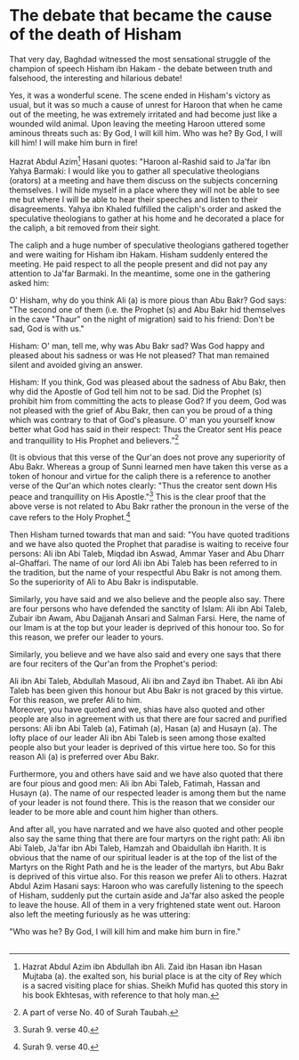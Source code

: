 The debate that became the cause of the death of Hisham
=======================================================

That very day, Baghdad witnessed the most sensational struggle of the
champion of speech Hisham ibn Hakam - the debate between truth and
falsehood, the interesting and hilarious debate!

Yes, it was a wonderful scene. The scene ended in Hisham's victory as
usual, but it was so much a cause of unrest for Haroon that when he came
out of the meeting, he was extremely irritated and had become just like
a wounded wild animal. Upon leaving the meeting Haroon uttered some
aminous threats such as: By God, I will kill him. Who was he? By God, I
will kill him! I will make him burn in fire!

Hazrat Abdul Azim[^1] Hasani quotes: "Haroon al-Rashid said to Ja'far
ibn Yahya Barmaki: I would like you to gather all speculative
theologians (orators) at a meeting and have them discuss on the subjects
concerning themselves. I will hide myself in a place where they will not
be able to see me but where I will be able to hear their speeches and
listen to their disagreements. Yahya ibn Khaled fulfilled the caliph's
order and asked the speculative theologians to gather at his home and he
decorated a place for the caliph, a bit removed from their sight.

The caliph and a huge number of speculative theologians gathered
together and were waiting for Hisham ibn Hakam. Hisham suddenly entered
the meeting. He paid respect to all the people present and did not pay
any attention to Ja'far Barmaki. In the meantime, some one in the
gathering asked him:

O' Hisham, why do you think Ali (a) is more pious than Abu Bakr? God
says: "The second one of them (i.e. the Prophet (s) and Abu Bakr hid
themselves in the cave "Thaur" on the night of migration) said to his
friend: Don't be sad, God is with us."

Hisham: O' man, tell me, why was Abu Bakr sad? Was God happy and pleased
about his sadness or was He not pleased? That man remained silent and
avoided giving an answer.

Hisham: If you think, God was pleased about the sadness of Abu Bakr,
then why did the Apostle of God tell him not to be sad. Did the Prophet
(s) prohibit him from committing the acts to please God? If you deem,
God was not pleased with the grief of Abu Bakr, then can you be proud of
a thing which was contrary to that of God's pleasure. O' man you
yourself know better what God has said in their respect: Thus the
Creator sent His peace and tranquillity to His Prophet and
believers.”[^2]

(It is obvious that this verse of the Qur'an does not prove any
superiority of Abu Bakr. Whereas a group of Sunni learned men have taken
this verse as a token of honour and virtue for the caliph there is a
reference to another verse of the Qur'an which notes clearly: "Thus the
creator sent down His peace and tranquillity on His Apostle."[^3] This
is the clear proof that the above verse is not related to Abu Bakr
rather the pronoun in the verse of the cave refers to the Holy
Prophet.[^4]

Then Hisham turned towards that man and said: "You have quoted
traditions and we have also quoted the Prophet that paradise is waiting
to receive four persons: Ali ibn Abi Taleb, Miqdad ibn Aswad, Ammar
Yaser and Abu Dharr al-Ghaffari. The name of our lord Ali ibn Abi Taleb
has been referred to in the tradition, but the name of your respectful
Abu Bakr is not among them. So the superiority of Ali to Abu Bakr is
indisputable.

Similarly, you have said and we also believe and the people also say.
There are four persons who have defended the sanctity of Islam: Ali ibn
Abi Taleb, Zubair ibn Awam, Abu Dajjanah Ansari and Salman Farsi. Here,
the name of our Imam is at the top but your leader is deprived of this
honour too. So for this reason, we prefer our leader to yours.

Similarly, you believe and we have also said and every one says that
there are four reciters of the Qur'an from the Prophet's period:

Ali ibn Abi Taleb, Abdullah Masoud, Ali ibn and Zayd ibn Thabet. Ali ibn
Abi Taleb has been given this honour but Abu Bakr is not graced by this
virtue. For this reason, we prefer Ali to him.  
 Moreover, you have quoted and we, shias have also quoted and other
people are also in agreement with us that there are four sacred and
purified persons: Ali ibn Abi Taleb (a), Fatimah (a), Hasan (a) and
Husayn (a). The lofty place of our leader Ali ibn Abi Taleb is seen
among those exalted people also but your leader is deprived of this
virtue here too. So for this reason Ali (a) is preferred over Abu Bakr.

Furthermore, you and others have said and we have also quoted that there
are four pious and good men: Ali ibn Abi Taleb, Fatimah, Hassan and
Husayn (a). The name of our respected leader is among them but the name
of your leader is not found there. This is the reason that we consider
our leader to be more able and count him higher than others.

And after all, you have narrated and we have also quoted and other
people also say the same thing that there are four martyrs on the right
path: Ali ibn Abi Taleb, Ja'far ibn Abi Taleb, Hamzah and Obaidullah ibn
Harith. It is obvious that the name of our spiritual leader is at the
top of the list of the Martyrs on the Right Path and he is the leader of
the martyrs, but Abu Bakr is deprived of this virtue also. For this
reason we prefer Ali to others. Hazrat Abdul Azim Hasani says: Haroon
who was carefully listening to the speech of Hisham, suddenly put the
curtain aside and Ja'far also asked the people to leave the house. All
of them in a very frightened state went out. Haroon also left the
meeting furiously as he was uttering:

"Who was he? By God, I will kill him and make him burn in fire."  
  

[^1]: Hazrat Abdul Azim ibn Abdullah ibn Ali. Zaid ibn Hasan ibn Hasan
Mujtaba (a). the exalted son, his burial place is at the city of Rey
which is a sacred visiting place for shias. Sheikh Mufid has quoted this
story in his book Ekhtesas, with reference to that holy man.

[^2]: A part of verse No. 40 of Surah Taubah.

[^3]: Surah 9. verse 40.

[^4]: Surah 9. verse 40.


